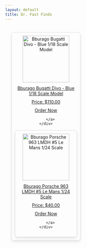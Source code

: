 ```yaml
---
layout: default
title: Dr. Fast Finds
---
```


<style>
.gallery {
    display: flex;
    flex-wrap: wrap;
    gap: 20px;
    justify-content: flex-start;
    padding: 20px;
}

.product {
    border: 1px solid #ddd;
    border-radius: 8px;
    padding: 10px;
    text-align: center;
    max-width: 200px;
    box-shadow: 0 4px 8px rgba(0, 0, 0, 0.1);
}

.product img {
    max-width: 100%;
    height: 150px;
    object-fit: cover;
    display: block;
    margin: 0 auto;
}

.product p {
    margin: 10px 0;
}

.buy-now, .add-to-cart {
    display: inline-block;
    padding: 10px 20px;
    margin-top: 10px;
    background-color: #007bff;
    color: #fff;
    text-decoration: none;
    border-radius: 5px;
    font-weight: bold;
    text-align: center;
}

.buy-now:hover, .add-to-cart:hover {
    background-color: #0056b3;
}
</style>


<div class="gallery">
    <div class="product">
        <a href="{{ site.baseurl }}/products/bugatti-divo">
            <img src="{{ site.baseurl }}/assets/images/divo.jpg" alt="Bburago Bugatti Divo - Blue 1/18 Scale Model">
            <p>Bburago Bugatti Divo - Blue 1/18 Scale Model</p>
            <p>Price: $110.00</p>
            <a href="{{ site.baseurl }}/order" class="order-now">Order Now</a>

        </a>
    </div>

<div class="product">
        <a href="{{ site.baseurl }}/products/porsche-963">
            <img src="{{ site.baseurl }}/assets/images/963.jpg" alt="Bburago Porsche 963 LMDH #5 Le Mans 1/24 Scale">
            <p>Bburago Porsche 963 LMDH #5 Le Mans 1/24 Scale</p>
            <p>Price: $40.00</p>
            <a href="{{ site.baseurl }}/order/" class="order-now">Order Now</a>

        </a>
    </div>


</div>
